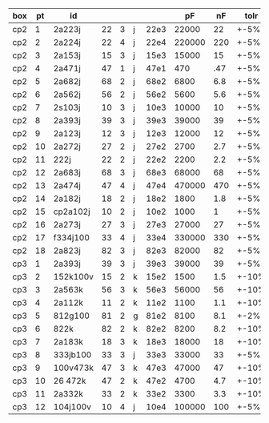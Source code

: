| box | pt | id        |    |   |   |      | pF     | nF  | tolr  |
| --- |--- | ---       |--- |---|---| ---  | ---    | --- | ---   |
| cp2 |  1 |  2a223j   | 22 | 3 | j | 22e3 | 22000  | 22  | +-5%  |
| cp2 |  2 |  2a224j   | 22 | 4 | j | 22e4 | 220000 | 220 | +-5%  |
| cp2 |  3 |  2a153j   | 15 | 3 | j | 15e3 | 15000  | 15  | +-5%  |
| cp2 |  4 |  2a471j   | 47 | 1 | j | 47e1 | 470    | .47 | +-5%  |
| cp2 |  5 |  2a682j   | 68 | 2 | j | 68e2 | 6800   | 6.8 | +-5%  |
| cp2 |  6 |  2a562j   | 56 | 2 | j | 56e2 | 5600   | 5.6 | +-5%  |
| cp2 |  7 |  2s103j   | 10 | 3 | j | 10e3 | 10000  | 10  | +-5%  |
| cp2 |  8 |  2a393j   | 39 | 3 | j | 39e3 | 39000  | 39  | +-5%  |
| cp2 |  9 |  2a123j   | 12 | 3 | j | 12e3 | 12000  | 12  | +-5%  |
| cp2 | 10 |  2a272j   | 27 | 2 | j | 27e2 | 2700   | 2.7 | +-5%  |
| cp2 | 11 |  222j     | 22 | 2 | j | 22e2 | 2200   | 2.2 | +-5%  |
| cp2 | 12 |  2a683j   | 68 | 3 | j | 68e3 | 68000  | 68  | +-5%  |
| cp2 | 13 |  2a474j   | 47 | 4 | j | 47e4 | 470000 | 470 | +-5%  |
| cp2 | 14 |  2a182j   | 18 | 2 | j | 18e2 | 1800   | 1.8 | +-5%  |
| cp2 | 15 |  cp2a102j | 10 | 2 | j | 10e2 | 1000   | 1   | +-5%  |
| cp2 | 16 |  2a273j   | 27 | 3 | j | 27e3 | 27000  | 27  | +-5%  |
| cp2 | 17 |  f334j100 | 33 | 4 | j | 33e4 | 330000 | 330 | +-5%  |
| cp2 | 18 |  2a823j   | 82 | 3 | j | 82e3 | 82000  | 82  | +-5%  |
| cp3 |  1 |  2a393j   | 39 | 3 | j | 39e3 | 39000  | 39  | +-5%  |
| cp3 |  2 |  152k100v | 15 | 2 | k | 15e2 | 1500   | 1.5 | +-10% |
| cp3 |  3 |  2a563k   | 56 | 3 | k | 56e3 | 56000  | 56  | +-10% |
| cp3 |  4 |  2a112k   | 11 | 2 | k | 11e2 | 1100   | 1.1 | +-10% |
| cp3 |  5 |  812g100  | 81 | 2 | g | 81e2 | 8100   | 8.1 | +-2%  |
| cp3 |  6 |  822k     | 82 | 2 | k | 82e2 | 8200   | 8.2 | +-10% |
| cp3 |  7 |  2a183k   | 18 | 3 | k | 18e3 | 18000  | 18  | +-10% |
| cp3 |  8 |  333jb100 | 33 | 3 | j | 33e3 | 33000  | 33  | +-5%  |
| cp3 |  9 |  100v473k | 47 | 3 | k | 47e3 | 47000  | 47  | +-10% |
| cp3 | 10 |  26 472k  | 47 | 2 | k | 47e2 | 4700   | 4.7 | +-10% |
| cp3 | 11 |  2a332k   | 33 | 2 | k | 33e2 | 3300   | 3.3 | +-10% |
| cp3 | 12 |  104j100v | 10 | 4 | j | 10e4 | 100000 | 100 | +-5%  |